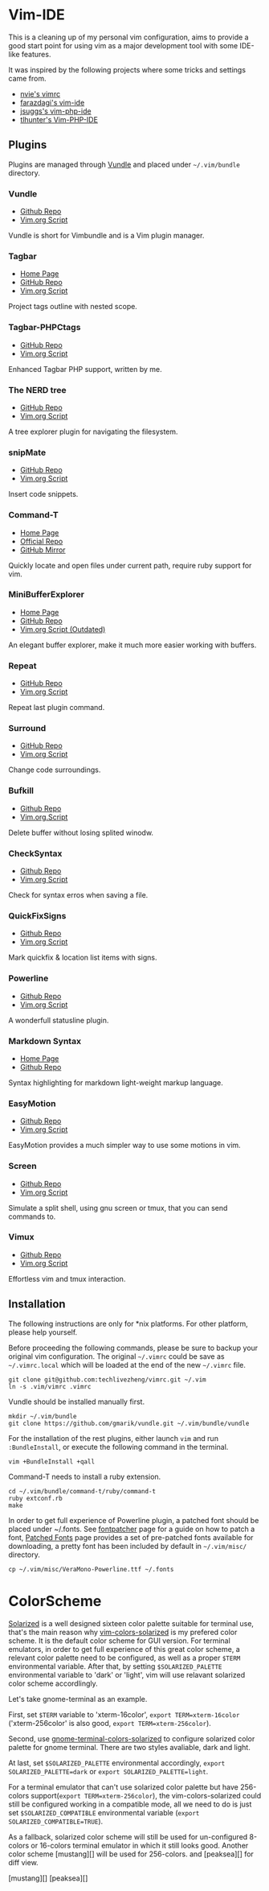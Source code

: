 Vim-IDE
=======

This is a cleaning up of my personal vim configuration, aims to provide
a good start point for using vim as a major development tool with some
IDE-like features.

It was inspired by the following projects where some tricks and settings
came from.

* [nvie's vimrc](https://github.com/nvie/vimrc)
* [farazdagi's vim-ide](https://github.com/farazdagi/vim-ide)
* [jsuggs's vim-php-ide](https://github.com/jsuggs/vim-php-ide)
* [tlhunter's Vim-PHP-IDE](https://github.com/tlhunter/Vim-PHP-IDE)

Plugins
-------

Plugins are managed through [Vundle][] and placed under `~/.vim/bundle`
directory.

[Vundle]:http://www.vim.org/scripts/script.php?script_id=3458

### Vundle

* [Github Repo](https://github.com/gmarik/vundle)
* [Vim.org Script](http://www.vim.org/scripts/script.php?script_id=3458)

Vundle is short for Vimbundle and is a Vim plugin manager.

### Tagbar

* [Home Page](http://majutsushi.github.com/tagbar/)
* [GitHub Repo](https://github.com/majutsushi/tagbar)
* [Vim.org Script](http://www.vim.org/scripts/script.php?script_id=3465)

Project tags outline with nested scope.

### Tagbar-PHPCtags

* [GitHub Repo](https://github.com/techlivezheng/tagbar-phpctags)
* [Vim.org Script](http://www.vim.org/scripts/script.php?script_id=4125)

Enhanced Tagbar PHP support, written by me.

### The NERD tree

* [GitHub Repo](https://github.com/scrooloose/nerdtree)
* [Vim.org Script](http://www.vim.org/scripts/script.php?script_id=1658)

A tree explorer plugin for navigating the filesystem.

### snipMate

* [GitHub Repo](https://github.com/msanders/snipmate.vim)
* [Vim.org Script](http://www.vim.org/scripts/script.php?script_id=2540)

Insert code snippets.

### Command-T

* [Home Page](https://wincent.com/products/command-t)
* [Official Repo](http://git.wincent.com/command-t.git/)
* [GitHub Mirror](https://github.com/wincent/Command-T)

Quickly locate and open files under current path, require ruby support for vim.

### MiniBufferExplorer

* [Home Page](http://fholgado.com/minibufexpl)
* [GitHub Repo](https://github.com/fholgado/minibufexpl.vim)
* [Vim.org Script (Outdated)](http://www.vim.org/scripts/script.php?script_id=159)

An elegant buffer explorer, make it much more easier working with buffers.

### Repeat

* [GitHub Repo](https://github.com/tpope/vim-repeat)
* [Vim.org Script](http://www.vim.org/scripts/script.php?script_id=2136)

Repeat last plugin command.

### Surround

* [GitHub Repo](https://github.com/tpope/vim-surround)
* [Vim.org Script](http://www.vim.org/scripts/script.php?script_id=1697)

Change code surroundings.

### Bufkill

* [Github Repo](https://github.com/vim-scripts/bufkill.vim)
* [Vim.org.Script](http://www.vim.org/scripts/script.php?script_id=1147)

Delete buffer without losing splited winodw.

### CheckSyntax

* [Github Repo](https://github.com/tomtom/checksyntax_vim)
* [Vim.org Script](http://www.vim.org/scripts/script.php?script_id=1431)

Check for syntax erros when saving a file.

### QuickFixSigns

* [Github Repo](https://github.com/tomtom/quickfixsigns_vim)
* [Vim.org Script](http://www.vim.org/scripts/script.php?script_id=2584)

Mark quickfix & location list items with signs.

### Powerline

* [Github Repo](https://github.com/Lokaltog/vim-powerline)
* [Vim.org Script](http://www.vim.org/scripts/script.php?script_id=3881)

A wonderfull statusline plugin.

### Markdown Syntax

* [Home Page](http://plasticboy.com/markdown-vim-mode/)
* [Github Repo](https://github.com/plasticboy/vim-markdown)

Syntax highlighting for markdown light-weight markup language.

### EasyMotion

* [Github Repo](https://github.com/Lokaltog/vim-easymotion)
* [Vim.org Script](http://www.vim.org/scripts/script.php?script_id=3526)

EasyMotion provides a much simpler way to use some motions in vim.

### Screen

* [Github Repo](https://github.com/ervandew/screen)
* [Vim.org Script](http://www.vim.org/scripts/script.php?script_id=2711)

Simulate a split shell, using gnu screen or tmux, that you can send commands to.

### Vimux

* [Github Repo](https://github.com/benmills/vimux)
* [Vim.org Script](http://www.vim.org/scripts/script.php?script_id=4011)

Effortless vim and tmux interaction.

Installation
------------

The following instructions are only for \*nix platforms. For other platform,
please help yourself.

Before proceeding the following commands, please be sure to backup your
original vim configuration. The original `~/.vimrc` could be save as
`~/.vimrc.local` which will be loaded at the end of the new `~/.vimrc` file.

    git clone git@github.com:techlivezheng/vimrc.git ~/.vim
    ln -s .vim/vimrc .vimrc

Vundle should be installed manually first.

    mkdir ~/.vim/bundle
    git clone https://github.com/gmarik/vundle.git ~/.vim/bundle/vundle

For the installation of the rest plugins, either launch `vim` and run
`:BundleInstall`, or execute the following command in the terminal.

    vim +BundleInstall +qall

Command-T needs to install a ruby extension.

    cd ~/.vim/bundle/command-t/ruby/command-t
    ruby extconf.rb
    make

In order to get full experience of Powerline plugin, a patched font should
be placed under ~/.fonts. See [fontpatcher][] page for a guide on how to patch
a font, [Patched Fonts][] page provides a set of pre-patched fonts available
for downloading, a pretty font has been included by default in `~/.vim/misc/`
directory.

[fontpatcher]: https://github.com/Lokaltog/vim-powerline/tree/develop/fontpatcher
[Patched Fonts]: https://github.com/Lokaltog/vim-powerline/wiki/Patched-fonts

    cp ~/.vim/misc/VeraMono-Powerline.ttf ~/.fonts

ColorScheme
===========

[Solarized][] is a well designed sixteen color palette suitable for terminal
use, that's the main reason why [vim-colors-solarized][] is my prefered color
scheme. It is the default color scheme for GUI version. For terminal emulators,
in order to get full experience of this great color scheme, a relevant color
palette need to be configured, as well as a proper `$TERM` environmental
variable. After that, by setting `$SOLARIZED_PALETTE` environmental variable to
'dark' or 'light', vim will use relavant solarized color scheme accordlingly.

Let's take gnome-terminal as an example.

First, set `$TERM` variable to 'xterm-16color', `export TERM=xterm-16color`
('xterm-256color' is also good, `export TERM=xterm-256color`).

Second, use [gnome-terminal-colors-solarized][] to configure solarized color
palette for gnome terminal. There are two styles avaliable, dark and light.

At last, set `$SOLARIZED_PALETTE` environmental accordingly, `export
SOLARIZED_PALETTE=dark` or `export SOLARIZED_PALETTE=light`.

For a terminal emulator that can't use solarized color palette but have
256-colors support(`export TERM=xterm-256color`), the vim-colors-solarized
could still be configured working in a compatible mode, all we need to do is
just set `$SOLARIZED_COMPATIBLE` environmental variable
(`export SOLARIZED_COMPATIBLE=TRUE`).

As a fallback, solarized color scheme will still be used for un-configured
8-colors or 16-colors terminal emulator in which it still looks good. Another
color scheme [mustang][] will be used for 256-colors. and [peaksea][] for diff
view.

[Solarized]: http://ethanschoonover.com/solarized
[vim-colors-solarized]: https://github.com/altercation/vim-colors-solarized
[gnome-terminal-colors-solarized]: https://github.com/sigurdga/gnome-terminal-colors-solarized
[mustang][]
[peaksea][]
